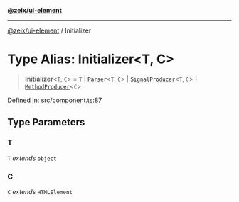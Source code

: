 [**@zeix/ui-element**](../README.md)

***

[@zeix/ui-element](../globals.md) / Initializer

# Type Alias: Initializer\<T, C\>

> **Initializer**\<`T`, `C`\> = `T` \| [`Parser`](Parser.md)\<`T`, `C`\> \| [`SignalProducer`](SignalProducer.md)\<`T`, `C`\> \| [`MethodProducer`](MethodProducer.md)\<`C`\>

Defined in: [src/component.ts:87](https://github.com/zeixcom/ui-element/blob/1c318eb583bce4633e1df4a42dee77859303e28e/src/component.ts#L87)

## Type Parameters

### T

`T` *extends* `object`

### C

`C` *extends* `HTMLElement`
